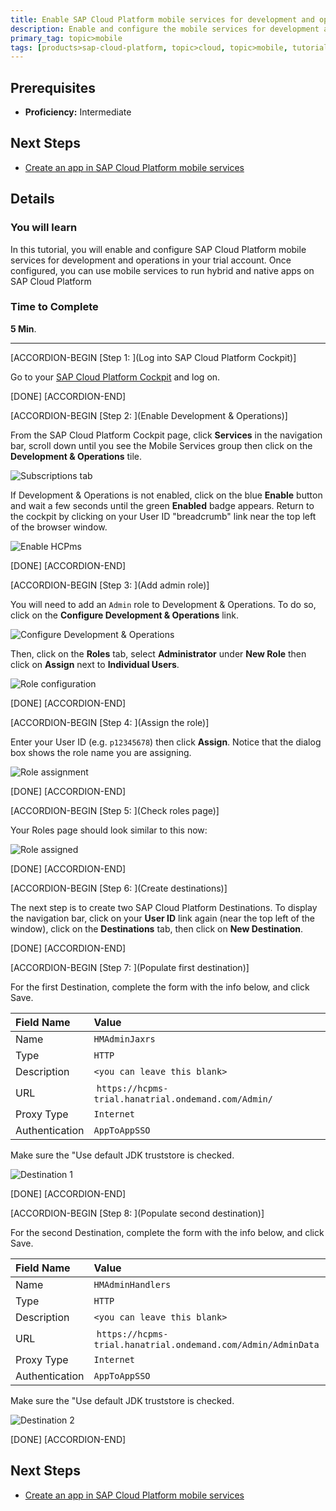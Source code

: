 ```yaml
---
title: Enable SAP Cloud Platform mobile services for development and operations
description: Enable and configure the mobile services for development and operations in SAP Cloud Platform
primary_tag: topic>mobile
tags: [products>sap-cloud-platform, topic>cloud, topic>mobile, tutorial>intermediate ]
---
```

## Prerequisites  
- **Proficiency:** Intermediate

## Next Steps
- [Create an app in SAP Cloud Platform mobile services](http://www.sap.com/developer/tutorials/hcpms-create-hybrid-app.html)

## Details
### You will learn  
In this tutorial, you will enable and configure SAP Cloud Platform mobile services for development and operations in your trial account.  Once configured, you can use mobile services to run hybrid and native apps on SAP Cloud Platform

### Time to Complete
**5 Min**.

---

[ACCORDION-BEGIN [Step 1: ](Log into SAP Cloud Platform Cockpit)]

Go to your [SAP Cloud Platform Cockpit](https://account.hanatrial.ondemand.com) and log on.

[DONE]
[ACCORDION-END]

[ACCORDION-BEGIN [Step 2: ](Enable Development & Operations)]

From the SAP Cloud Platform Cockpit page, click **Services** in the navigation bar, scroll down until you see the Mobile Services group then click on the **Development & Operations** tile.

![Subscriptions tab](mg5-1-02.png)

If Development & Operations is not enabled, click on the blue **Enable** button and wait a few seconds until the green **Enabled** badge appears. Return to the cockpit by clicking on your User ID "breadcrumb" link near the top left of the browser window.

![Enable HCPms](mg5-1-03.png)

[DONE]
[ACCORDION-END]

[ACCORDION-BEGIN [Step 3: ](Add admin role)]

You will need to add an `Admin` role to Development & Operations. To do so, click on the **Configure Development & Operations** link.

![Configure Development & Operations](mg5-1-04.png)

Then, click on the **Roles** tab, select **Administrator** under **New Role** then click on **Assign** next to **Individual Users**.

![Role configuration](mg5-1-05.png)

[DONE]
[ACCORDION-END]

[ACCORDION-BEGIN [Step 4: ](Assign the role)]

Enter your User ID (e.g. `p12345678`) then click **Assign**. Notice that the dialog box shows the role name you are assigning.

![Role assignment](mg5-1-06.png)

[DONE]
[ACCORDION-END]

[ACCORDION-BEGIN [Step 5: ](Check roles page)]

Your Roles page should look similar to this now:

![Role assigned](mg5-1-07.png)

[DONE]
[ACCORDION-END]

[ACCORDION-BEGIN [Step 6: ](Create destinations)]

The next step is to create two SAP Cloud Platform Destinations. To display the navigation bar, click on your **User ID** link again (near the top left of the window), click on the **Destinations** tab, then click on **New Destination**.

[DONE]
[ACCORDION-END]

[ACCORDION-BEGIN [Step 7: ](Populate first destination)]

For the first Destination, complete the form with the info below, and click Save.

Field Name                | Value
:------------------------ | :-------------
Name                      | `HMAdminJaxrs`
Type                      | `HTTP`
Description               |`<you can leave this blank>`
URL                       | `https://hcpms-trial.hanatrial.ondemand.com/Admin/`
Proxy Type                | `Internet`
Authentication            | `AppToAppSSO`

Make sure the "Use default JDK truststore is checked.

![Destination 1](mg5-1-10.png)

[DONE]
[ACCORDION-END]

[ACCORDION-BEGIN [Step 8: ](Populate second destination)]

For the second Destination, complete the form with the info below, and click Save.

Field Name                | Value
:------------------------ | :-------------
Name                      | `HMAdminHandlers`
Type                      | `HTTP`
Description               |`<you can leave this blank>`
URL                       | `https://hcpms-trial.hanatrial.ondemand.com/Admin/AdminData`
Proxy Type                | `Internet`
Authentication            | `AppToAppSSO`

Make sure the "Use default JDK truststore is checked.

![Destination 2](mg5-1-11.png)

[DONE]
[ACCORDION-END]


## Next Steps
- [Create an app in SAP Cloud Platform mobile services](http://www.sap.com/developer/tutorials/hcpms-create-hybrid-app.html)
